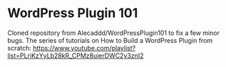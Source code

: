 # WordPress Plugin 101
Cloned repository from Alecaddd/WordPressPlugin101 to fix a few minor bugs.
The series of tutorials on How to Build a WordPress Plugin from scratch: https://www.youtube.com/playlist?list=PLriKzYyLb28kR_CPMz8uierDWC2y3znI2
